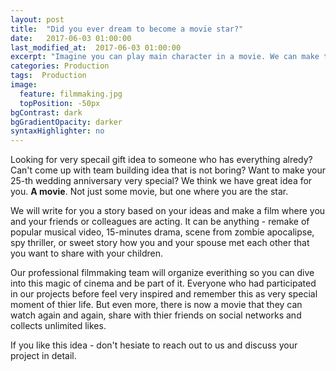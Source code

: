```yaml
---
layout: post
title:  "Did you ever dream to become a movie star?"
date:   2017-06-03 01:00:00
last_modified_at:  2017-06-03 01:00:00
excerpt: "Imagine you can play main character in a movie. We can make this dream a reality for you."
categories: Production
tags:  Production
image:
  feature: filmmaking.jpg
  topPosition: -50px
bgContrast: dark
bgGradientOpacity: darker
syntaxHighlighter: no
---
```


Looking for very specail gift idea to someone who has everything alredy? Can't come up with team building idea that is not boring? Want to make your 25-th wedding anniversary very special? We think we have great idea for you. **A movie**. Not just some movie, but one where you are the star.

We will write for you a story based on your ideas and make a film where you and your friends or colleagues are acting. It can be anything - remake of popular musical video, 15-minutes drama, scene from zombie apocalipse, spy thriller, or sweet story how you and your spouse met each other that you want to share with your children.

Our professional filmmaking team will organize everithing so you can dive into this magic of cinema and be part of it. Everyone who had participated in our projects before feel very inspired and remember this as very special moment of thier life. But even more, there is now a movie that they can watch again and again, share with thier friends on social networks and collects unlimited likes.

If you like this idea - don't hesiate to reach out to us and discuss your project in detail.